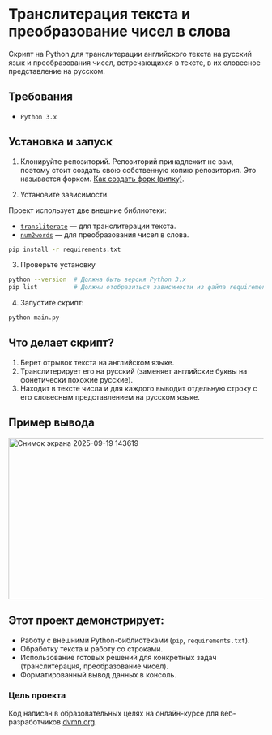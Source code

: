 # Транслитерация текста и преобразование чисел в слова

Cкрипт на Python для транслитерации английского текста на русский язык и преобразования чисел, встречающихся в тексте, в их словесное представление на русском.

## Требования
- `Python 3.x`

## Установка и запуск

1.  Клонируйте репозиторий.
Репозиторий принадлежит не вам, поэтому стоит создать свою собственную копию репозитория. Это называется форком. [Как создать форк (вилку)](https://docs.github.com/ru/pull-requests/collaborating-with-pull-requests/working-with-forks/fork-a-repo).

2.  Установите зависимости.

Проект использует две внешние библиотеки:
*   [`transliterate`](https://github.com/barseghyanartur/transliterate) — для транслитерации текста.
*   [`num2words`](https://github.com/savoirfairelinux/num2words) — для преобразования чисел в слова.

```bash
pip install -r requirements.txt
```

3. Проверьте установку
```bash
python --version  # Должна быть версия Python 3.x
pip list          # Должны отобразиться зависимости из файла requirements.txt
```

4.  Запустите скрипт:
```bash
python main.py
```

## Что делает скрипт?

1.  Берет отрывок текста на английском языке.
2.  Транслитерирует его на русский (заменяет английские буквы на фонетически похожие русские).
3.  Находит в тексте числа и для каждого выводит отдельную строку с его словесным представлением на русском языке.

## Пример вывода

<img width="1473" height="318" alt="Снимок экрана 2025-09-19 143619" src="https://github.com/user-attachments/assets/d7be9e5b-de1a-4ddd-b555-e5ea5309a64b" />


## Этот проект демонстрирует:
*   Работу с внешними Python-библиотеками (`pip`, `requirements.txt`).
*   Обработку текста и работу со строками.
*   Использование готовых решений для конкретных задач (транслитерация, преобразование чисел).
*   Форматированный вывод данных в консоль.

### Цель проекта
Код написан в образовательных целях на онлайн-курсе для веб-разработчиков [dvmn.org](https://dvmn.org/).

